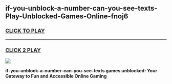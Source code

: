 
## if-you-unblock-a-number-can-you-see-texts-Play-Unblocked-Games-Online-fnoj6
<h3>
<a href="https://premium76.site?title=if-you-unblock-a-number-can-you-see-texts&ref=25A">CLICK TO PLAY</a></h3>
<hr>

<h3>
<a href="https://premium76.site?title=if-you-unblock-a-number-can-you-see-texts&ref=25A">CLICK 2 PLAY</a>
  
</h3>

<a href="https://premium76.site?title=if-you-unblock-a-number-can-you-see-texts&ref=25A"><img src="https://clearcache.store/games.png"></a>


**if-you-unblock-a-number-can-you-see-texts games unblocked: Your Gateway to Fun and Accessible Online Gaming**
